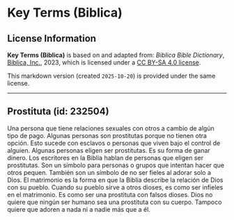 # Key Terms (Biblica)

## License Information

**Key Terms (Biblica)** is based on and adapted from: _Biblica Bible Dictionary_, [Biblica, Inc.](https://www.biblica.com/), 2023, which is licensed under a [CC BY-SA 4.0 license](https://creativecommons.org/licenses/by-sa/4.0/legalcode.en).

This markdown version (created `2025-10-20`) is provided under the same license.



--------------------------------

## Prostituta (id: 232504)

Una persona que tiene relaciones sexuales con otros a cambio de algún tipo de pago. Algunas personas son prostitutas porque no tienen otra opción. Esto sucede con esclavos o personas que viven bajo el control de alguien. Algunas personas eligen ser prostitutas. Es su forma de ganar dinero. Los escritores en la Biblia hablan de personas que eligen ser prostitutas. Son un símbolo para personas o grupos que intentan hacer que otros pequen. También son un símbolo de no ser fieles al adorar solo a Dios. El matrimonio es la forma en que la Biblia describe la relación de Dios con su pueblo. Cuando su pueblo sirve a otros dioses, es como ser infieles en el matrimonio. Es como ser una prostituta con falsos dioses. Dios no quiere que ningún ser humano sea una prostituta con su cuerpo. Tampoco quiere que adoren a nada ni a nadie más que a él.


